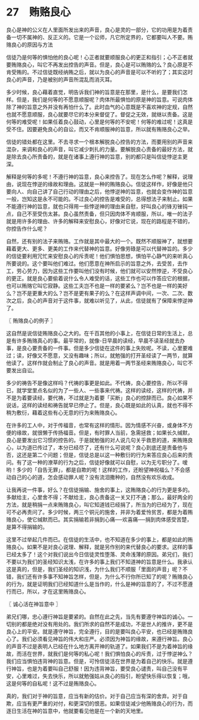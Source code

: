 # 27　贿赂良心


良心是神的公义在人里面所发出来的声音，良心是灵的一部分，它的功用是为着责备一切不属神的、反正义的。它是一个讼师，凡它所定界的，它都要叫人不要。贿赂良心的原因与方法

信徒乃是何等的惧怕他的良心呢！心正者就要顺服良心的更正和指引；心不正者就要贿赂良心，叫它不再发出控告的声音。但是，良心是可以贿赂的么？良心原是不肯受贿的。不过信徒既经纳贿之后，就以为良心的声音是可以不听的了；其实这时良心的声音，乃是被别的声音所混乱而消灭耳。

多少时候，良心藉着直觉，明告诉我们神的旨意是在那里，是什么，是要我们怎样。但是，我们是何等的不愿意顺服呢？肉体所最惧怕的原是神的旨意。可说肉体除了神的旨意之外并没有再怕什么了。此时血气的心意既是不喜欢神的定规，自然也就不愿意顺服，良心就要尽它的本分来督促了。督促之无效，就继以责备。这是何等的难受呢！如果任着良心鼓动，心里是何等的不安呢！何等的难过呢！这真是受不住。因要避免良心的自讼，而又不肯顺服神的旨意，所以就有贿赂良心之举。

信徒的错处都在这里。不去寻求一个根本解脱良心控告的方法，而要用别的声音来混杂，来调和良心的声音，叫它减少刺扎的力量。要解脱良心责备的最好方法，就是除去良心所责备的，就是在诸事上遵行神的旨意，别的都只是叫信徒悖逆主更深。

解释是何等的多呢！不遵行神的旨意，良心来控告了。现在怎么作呢？解释，说理由，说现在悖逆的缘故和理由。这就是一种的贿赂良心。信徒这样作，好像是他只要向人、向自己讲了自己行动的理由之后，他悖逆神的旨意，也就会变作神的旨意一般，岂知这是永不可能的。不过良心的控告是难受的，总得想法子来制止。如果不能遵行神的旨意，就也只得用一些悖逆神的理由来自慰，好叫良心的锋刃锉钝一点，自己不至受伤太甚。良心虽然责备，但只因肉体不肯顺服，所以，唯一的法子就是用许多的理由、许多的解释来安慰良心，好像对它说，现在的路程是不错的，你控告作什么呢？

自然，还有别的法子来贿赂。工作就是其中最大的一个。既然不顺服神了，就想要藉着更大、更多、更美的工作来代替神的旨意。好像劳碌是可以代替神旨的。多少的信徒要利用冗忙来安慰良心的斥责呢！他们惧怕思想，惧怕平心静气的来听真心所要说的。这个要叫他们难过。他们愿意在神所启示的旨意之外，去受苦，去作工，劳心劳力，因为这些工作要叫他们没有时候，他们就可以安然悖逆，不受良心的更正。就是良心要偷着说什么令人难受的话，这些工作也可以作答应它的根据，也可以贿赂它叫它寂静。这些工夫岂不也是一样的要紧么？岂不也是一样的美好么？岂不是更重大的么？岂不是更有果子的么？在这样声调中间，一次、二次、数次之后，良心的声音对于这件事，就难以听见了，从此，信徒就有了保障来悖逆神了。



〖 贿赂良心的例子 〗

这自然是说信徒贿赂良心之大的。在千百其他的小事上，在信徒日常的生活上，总是有许多贿赂真心的事。最平常的，就像-日早晨的读经，早晨不读圣经就去办事，是良心要责备的一件事。但是多少信徒在这件的事上失败呢。不读，心里要难过；读，好像又不愿意，又没有趣味；所以，就勉强的打开圣经读了一两节，就算他读了。这样作就会制止了良心的声音。就是用着一两节圣经来贿赂良心，叫它不要发出自讼。

多少的祷告不是像这样吗？代祷的事更是如此。不代祷，良心要控告，所以不得已，就学堂里点名似的为了一些人、一些事来代祷。这样的读经，这样的代祷，并不是为着要读经，要代祷，不过就是为着要「买断」良心的控辞而已。良心如果不说话，这样的读经和祷告就早已停止了。但是，良心既是如此的认真，就也不得不稍为敷衍，藉着这些有心无意的行为来贿赂良心。

在许多的工人中，对于传福音，也常有这样的情形。因为情感不兴奋，或身体不方便的缘故，就很懒于传扬福音。但是，有时罪人当前，急需拯救；如果长久缄默，良心是要发出它习惯的控告的。于是就勉强的对人说几句关乎救恩的道，来贿赂良心，以为道已传过了，本分已经尽了，还有什么可说呢？良心到底还是责备他与否，这还是第二个问题；但是，信徒总是以这一种敷衍的行为来答应良心后来的责问。有了这一种的潦草的行为之后，信徒好像就可以自慰，以为无亏职分了。嗳哟！多少的「自告无罪」，都是自欺的呢！这样的工作，还盼望神祝福么？不会感动自己的心的道，怎会感动罪人呢？没有流泪撒种的，自然没有欢乐收成。

让我再说一件事，好么？在信徒捐输、施舍的事上，这贿赂良心的行为更是多的。多献给主，心里舍不得；不献给主，良心责备这一关又打不通；那么，最好两全的方法，就是稍捐一点来贿赂良心，叫它知道钱已经捐了，所当为的已经为了，现在可不必再责问了。多少时候，两三个铜元的施舍，并非为着爱怜贫苦，都是为着贿赂良心，使它缄默而已。其实捐输若非捐到心痛──欢喜痛──捐到肉体感受苦楚，是算不得捐输的。

这里不过举起几件而已。在信徒的生活中，也不知道在多少的事上，都是如此的贿赂良心。如果不是对良心说理、解释，就是另作别的来代替良心的要求。这样的事已经太多了！这个对我们说出今日信徒灵性堕落、灵命浅薄的原因。弟兄们，我们不要以为我们的圣经知识太浅，在许多的事上我们不知道神的旨意是什么。我承认这是真的，但是，我们圣经的知识浅，为什么我们不顺服「里面的声音」呢？不错，我们还有许多事不知神旨怎样，但是，为什么不行你所已知了的呢？贿赂良心的行为，就是证明我们已经知道什么是当作的，什么是神的旨意的了，不过不愿遵行而已，所以，才在这里贿赂良心。



〖 诚心活在神旨意中 〗

弟兄们哪，忠心遵行神旨是要紧的。自然在此之先，当先有要遵守神旨的诚心。一切别的都是绝对没有用处的。我们所求的自然不是成功，不是世人的推许，更不是良心上的平安。就是遵守神旨，完全遵行，目的是要叫良心平安，也已经是贿赂良心了。我们必须看见神旨的伟大和庄严。必须因为神旨的缘故，来遵行神旨。良心的声音不过是表明人已经在什么地方离开神的轨道了。如果我们不是为着神旨的缘故，而活在世界，就我们是何等的私心呢！我们惧怕良心的斥责，过于悖逆神么？我们应当惧怕违背神的旨意。但是，可怜信徒活在世界是为着自己的快乐。就是遵行神旨，也是为着要叫自己舒服！因为违背神旨，要受良心谴责，叫自己没有平安，心里难过，失去快乐，所以就勉强姑从良心的指引，盼望快乐得以恢复；哦，这是何等的自私呢！这不过是贿赂良心。

真的，我们对于神的旨意，应当有新的估价。对于自己应当有深的舍弃。对于自欺，应当有更严重的对付，和更深切的恨恶。如果信徒减少他贿赂良心的行为，而逐日生活在神的旨意中，他就要看见他是在一个新的天地里。

